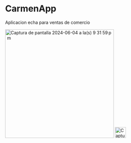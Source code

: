 # CarmenApp
Aplicacion echa para ventas de comercio 

<img width="350" alt="Captura de pantalla 2024-06-04 a la(s) 9 31 59 p  m" src="https://github.com/luchonicolini/CarmenApp/assets/20882895/d9c953f1-5eaa-4eca-b493-56602039bdec">

<img width="35-" alt="Captura de pantalla 2024-06-04 a la(s) 9 32 12 p  m" src="https://github.com/luchonicolini/CarmenApp/assets/20882895/708f485d-24f6-44a4-ba7e-bd2070893412">
